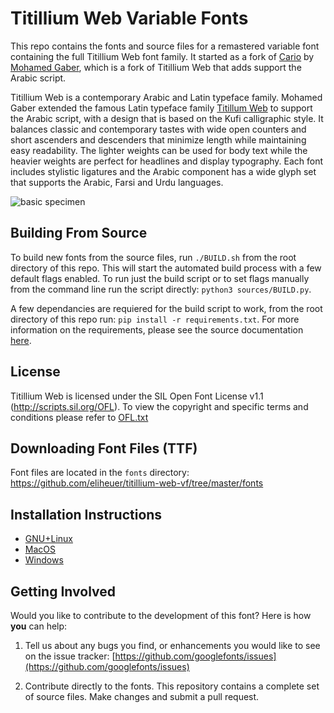 # Titillium Web Variable Fonts
This repo contains the fonts and source files for a remastered variable font containing the full Titillium Web font family. It started as a fork of [Cario](https://github.com/Gue3bara/Cairo) by [Mohamed Gaber](https://gaber.design/), which is a fork of Titillium Web that adds support the Arabic script.

Titillium Web is a contemporary Arabic and Latin typeface family. Mohamed Gaber extended the famous Latin typeface family [Titillum Web](https://www.google.com/fonts/specimen/Titillium+Web) to support the Arabic script, with a design that is based on the Kufi calligraphic style. It balances classic and contemporary tastes with wide open counters and short ascenders and descenders that minimize length while maintaining easy readability. The lighter weights can be used for body text while the heavier weights are perfect for headlines and display typography. Each font includes stylistic ligatures and the Arabic component has a wide glyph set that supports the Arabic, Farsi and Urdu languages. 

![basic specimen](https://github.com/eliheuer/titillium-web-vf/blob/master/docs/specimens/basic-specimen.gif)

## Building From Source
To build new fonts from the source files, run `./BUILD.sh` from the root directory of this repo. This will start the automated build process with a few default flags enabled. To run just the build script or to set flags manually from the command line run the script directly: `python3 sources/BUILD.py`.

A few dependancies are requiered for the build script to work, from the root directory of this repo run: `pip install -r requirements.txt`. For more information on the requirements, please see the source documentation [here](https://github.com/eliheuer/titillium-web-vf/tree/master/sources).

## License

Titillium Web is licensed under the SIL Open Font License v1.1 (<http://scripts.sil.org/OFL>).
To view the copyright and specific terms and conditions please refer to [OFL.txt](https://github.com/googlefonts/titillium-web-vf/blob/master/OFL.txt)

## Downloading Font Files (TTF)

Font files are located in the `fonts` directory: <https://github.com/eliheuer/titillium-web-vf/tree/master/fonts>

## Installation Instructions

- [GNU+Linux](https://wiki.archlinux.org/index.php/fonts#Manual_installation)
- [MacOS](https://support.apple.com/en-us/HT201749)
- [Windows](https://support.microsoft.com/en-us/help/314960/how-to-install-or-remove-a-font-in-windows)

## Getting Involved

Would you like to contribute to the development of this font? Here is how **you** can help:

1. Tell us about any bugs you find, or enhancements you would like to see on the issue tracker: [https://github.com/googlefonts/issues](https://github.com/googlefonts/issues)

2. Contribute directly to the fonts. This repository contains a complete set of source files. Make changes and submit a pull request.
